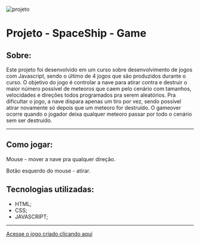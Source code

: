 ![projeto](https://ik.imagekit.io/9eeypfgot/spaceshipimg.png?ik-sdk-version=javascript-1.4.3&updatedAt=1676122230609)

# **Projeto - SpaceShip - Game**

## **Sobre:**
Este projeto foi desenvolvido em um curso sobre desenvolvimento de jogos com Javascript, sendo o último de 4 jogos que são produzidos durante o curso. O objetivo do jogo é controlar a nave para atirar contra e destruir o maior número possível de meteoros que caem pelo cenário com tamanhos, velocidades e direções todos programados pra serem aleatórios. Pra dificultar o jogo, a nave dispara apenas um tiro por vez, sendo possível atirar novamente só  depois que um meteoro for destruído. O gameover ocorre quando o jogador deixa qualquer meteoro passar por todo o cenário sem ser destruído.

---
## **Como jogar:**
Mouse - mover a nave pra qualquer direção.

Botão esquerdo do mouse - atirar.
## **Tecnologias utilizadas:**
 - HTML;
 - CSS;
 - JAVASCRIPT;
---
[Acesse o jogo criado clicando aqui][def]

[def]: https://natansw.github.io/SpaceShip-Game/

